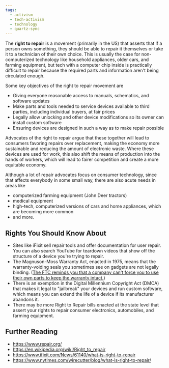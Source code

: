 ```yaml
---
tags:
  - activism
  - tech-activism
  - technology
  - quartz-sync
---
```

The **right to repair** is a movement (primarily in the US) that asserts that if a person owns something, they should be able to repair it themselves or take it to a technician of their own choice. This is usually the case for non-computerized technology like household appliances, older cars, and farming equipment, but tech with a computer chip inside is practically difficult to repair because the required parts and information aren't being circulated enough.

Some key objectives of the right to repair movement are
- Giving everyone reasonable access to manuals, schematics, and software updates
- Make parts and tools needed to service devices available to third parties, including individual buyers, at fair prices
- Legally allow unlocking and other device modifications so its owner can install custom software
- Ensuring devices are designed in such a way as to make repair possible

Advocates of the right to repair argue that these together will lead to consumers favoring repairs over replacement, making the economy more sustainable and reducing the amount of electronic waste. Where these devices are used for work, this also shift the means of production into the hands of workers, which will lead to fairer competition and create a more equitable economy.

Although a lot of repair advocates focus on consumer technology, since that affects everybody in some small way, there are also acute needs in areas like
- computerized farming equipment (John Deer tractors)
- medical equipment
- high-tech, computerized versions of cars and home appliances, which are becoming more common
- and more.

## Rights You Should Know About

- Sites like iFixit sell repair tools and offer documentation for user repair. You can also search YouTube for teardown videos that show off the structure of a device you're trying to repair.
- The Magnuson-Moss Warranty Act, enacted in 1975, means that the warranty-voiding seals you sometimes see on gadgets are not legally binding. ([The FTC reminds you that a company can't force you to use their own parts to keep the warranty intact.](https://www.ftc.gov/news-events/news/press-releases/2018/04/ftc-staff-warns-companies-it-illegal-condition-warranty-coverage-use-specified-parts-or-services))
- There is an exemption in the Digital Millennium Copyright Act (DMCA) that makes it legal to "jailbreak" your devices and run custom software, which means you can extend the life of a device if its manufacturer abandons it.
- There may be more Right to Repair bills enacted at the state level that assert your rights to repair consumer electronics, automobiles, and farming equipment.

## Further Reading

- https://www.repair.org/
- https://en.wikipedia.org/wiki/Right_to_repair
- https://www.ifixit.com/News/61140/what-is-right-to-repair
- https://www.nytimes.com/wirecutter/blog/what-is-right-to-repair/